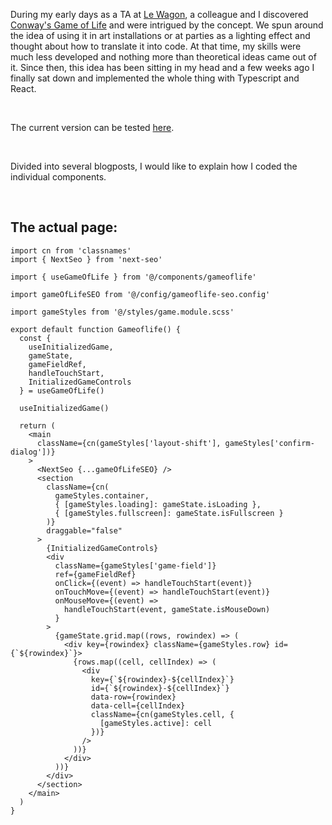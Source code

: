 During my early days as a TA at [Le Wagon](https://www.lewagon.com), a colleague and I discovered
[Conway's Game of Life](https://en.wikipedia.org/wiki/Conway%27s_Game_of_Life) and were intrigued by the concept.
We spun around the idea of using it in art installations or at parties as a lighting effect and thought about
how to translate it into code. At that time, my skills were much less developed and nothing more than theoretical
ideas came out of it. Since then, this idea has been sitting in my head and a few weeks ago I finally sat down and
implemented the whole thing with Typescript and React.

&nbsp;

The current version can be tested [here](/gameoflife).

&nbsp;

Divided into several blogposts, I would like to explain how I coded the individual components.

&nbsp;

## The actual page:

```tsx
import cn from 'classnames'
import { NextSeo } from 'next-seo'

import { useGameOfLife } from '@/components/gameoflife'

import gameOfLifeSEO from '@/config/gameoflife-seo.config'

import gameStyles from '@/styles/game.module.scss'

export default function Gameoflife() {
  const {
    useInitializedGame,
    gameState,
    gameFieldRef,
    handleTouchStart,
    InitializedGameControls
  } = useGameOfLife()

  useInitializedGame()

  return (
    <main
      className={cn(gameStyles['layout-shift'], gameStyles['confirm-dialog'])}
    >
      <NextSeo {...gameOfLifeSEO} />
      <section
        className={cn(
          gameStyles.container,
          { [gameStyles.loading]: gameState.isLoading },
          { [gameStyles.fullscreen]: gameState.isFullscreen }
        )}
        draggable="false"
      >
        {InitializedGameControls}
        <div
          className={gameStyles['game-field']}
          ref={gameFieldRef}
          onClick={(event) => handleTouchStart(event)}
          onTouchMove={(event) => handleTouchStart(event)}
          onMouseMove={(event) =>
            handleTouchStart(event, gameState.isMouseDown)
          }
        >
          {gameState.grid.map((rows, rowindex) => (
            <div key={rowindex} className={gameStyles.row} id={`${rowindex}`}>
              {rows.map((cell, cellIndex) => (
                <div
                  key={`${rowindex}-${cellIndex}`}
                  id={`${rowindex}-${cellIndex}`}
                  data-row={rowindex}
                  data-cell={cellIndex}
                  className={cn(gameStyles.cell, {
                    [gameStyles.active]: cell
                  })}
                />
              ))}
            </div>
          ))}
        </div>
      </section>
    </main>
  )
}
```
